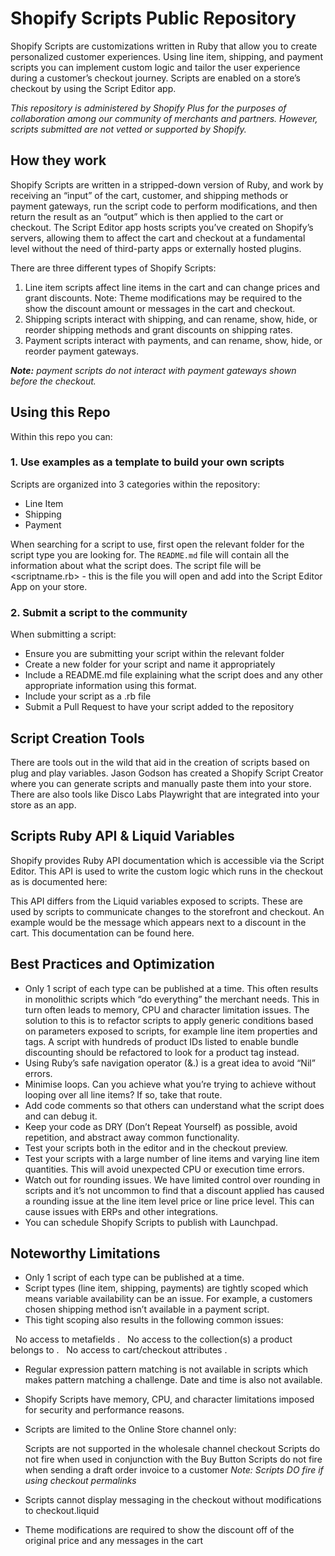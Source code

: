 # Shopify Scripts Public Repository

Shopify Scripts are customizations written in Ruby that allow you to create personalized customer experiences. Using line item, shipping, and payment scripts you can implement custom logic and tailor the user experience during a customer’s checkout journey. Scripts are enabled on a store’s checkout by using the Script Editor app.

_This repository is administered by Shopify Plus for the purposes of collaboration among our community of merchants and partners. However, scripts submitted are not vetted or supported by Shopify._

## How they work
Shopify Scripts are written in a stripped-down version of Ruby, and work by receiving an “input” of the cart, customer, and shipping methods or payment gateways, run the script code to perform modifications, and then return the result as an “output” which is then applied to the cart or checkout. The Script Editor app hosts scripts you’ve created on Shopify’s servers, allowing them to affect the cart and checkout at a fundamental level without the need of third-party apps or externally hosted plugins.

There are three different types of Shopify Scripts:

1. Line item scripts affect line items in the cart and can change prices and grant discounts. Note: Theme modifications may be required to the show the discount amount or messages in the cart and checkout.
2. Shipping scripts interact with shipping, and can rename, show, hide, or reorder shipping methods and grant discounts on shipping rates.
3. Payment scripts interact with payments, and can rename, show, hide, or reorder payment gateways.

_**Note:** payment scripts do not interact with payment gateways shown before the checkout._

## Using this Repo
Within this repo you can:

### 1. Use examples as a template to build your own scripts
Scripts are organized into 3 categories within the repository:
- Line Item
- Shipping
- Payment

When searching for a script to use, first open the relevant folder for the script type you are looking for. The `README.md` file will contain all the information about what the script does. The script file will be <scriptname.rb> - this is the file you will open and add into the Script Editor App on your store.

### 2. Submit a script to the community
When submitting a script:
- Ensure you are submitting your script within the relevant folder
- Create a new folder for your script and name it appropriately
- Include a README.md file explaining what the script does and any other appropriate information using this format.
- Include your script as a <scriptname>.rb file
- Submit a Pull Request to have your script added to the repository

## Script Creation Tools
There are tools out in the wild that aid in the creation of scripts based on plug and play variables. Jason Godson has created a Shopify Script Creator where you can generate scripts and manually paste them into your store. There are also tools like Disco Labs Playwright that are integrated into your store as an app.

## Scripts Ruby API & Liquid Variables
Shopify provides Ruby API documentation which is accessible via the Script Editor. This API is used to write the custom logic which runs in the checkout as is documented here: 

This API differs from the Liquid variables exposed to scripts. These are used by scripts to communicate changes to the storefront and checkout. An example would be the message which appears next to a discount in the cart. This documentation can be found here.

## Best Practices and Optimization
- Only 1 script of each type can be published at a time. This often results in monolithic scripts which “do everything” the merchant needs. This in turn often leads to memory, CPU and character limitation issues. The solution to this is to refactor scripts to apply generic conditions based on parameters exposed to scripts, for example line item properties and tags. A script with hundreds of product IDs listed to enable bundle discounting should be refactored to look for a product tag instead.
- Using Ruby’s safe navigation operator (&.) is a great idea to avoid “Nil” errors. 
- Minimise loops. Can you achieve what you’re trying to achieve without looping over all line items? If so, take that route.
- Add code comments so that others can understand what the script does and can debug it. 
- Keep your code as DRY (Don’t Repeat Yourself) as possible, avoid repetition, and abstract away common functionality.
- Test your scripts both in the editor and in the checkout preview.
- Test your scripts with a large number of line items and varying line item quantities. This will avoid unexpected CPU or execution time errors.
- Watch out for rounding issues. We have limited control over rounding in scripts and it’s not uncommon to find that a discount applied has caused a rounding issue at the line item level price or line price level. This can cause issues with ERPs and other integrations.
- You can schedule Shopify Scripts to publish with Launchpad.

## Noteworthy Limitations
- Only 1 script of each type can be published at a time. 
- Script types (line item, shipping, payments) are tightly scoped which means variable availability can be an issue. For example, a customers chosen shipping method isn’t available in a payment script.
- This tight scoping also results in the following common issues:

   No access to metafields . 
   No access to the collection(s) a product belongs to . 
   No access to cart/checkout attributes . 
   
- Regular expression pattern matching is not available in scripts which makes pattern matching a challenge. Date and time is also not available.
- Shopify Scripts have memory, CPU, and character limitations imposed for security and performance reasons. 
- Scripts are limited to the Online Store channel only:

   Scripts are not supported in the wholesale channel checkout
   Scripts do not fire when used in conjunction with the Buy Button
   Scripts do not fire when sending a draft order invoice to a customer
   _Note: Scripts DO fire if using checkout permalinks_
   
- Scripts cannot display messaging in the checkout without modifications to checkout.liquid
- Theme modifications are required to show the discount off of the original price and any messages in the cart
